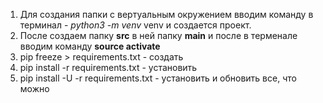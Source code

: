 1. Для создания папки с вертуальным окружением вводим команду в терминал - *python3 -m venv* venv и создается проект.
2. После создаем папку **src** в ней папку **main** и после в терменале вводим команду **source activate**
3. pip freeze > requirements.txt - создать
4. pip install -r requirements.txt - установить
5. pip install -U -r requirements.txt - установить и обновить все, что можно